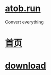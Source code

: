 # <a href="https://atob.run" target="_blank">atob.run</a>
Convert everything
# <a href="https://ismanong.github.io/atob.run/">首页</a>
# <a href="https://ismanong.github.io/atob.run/download/app/download.html">download</a>

